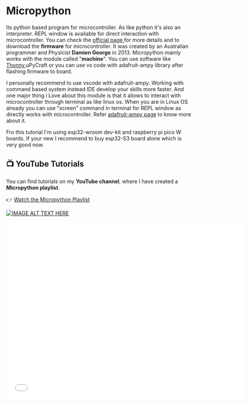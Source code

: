 # Micropython
Its python based program for microcontroller. As like python it's also an interpreter. REPL window is available for direct interaction with microcontroller. You can check the [official page ](https://micropython.org) for more details and to download the __firmware__ for microcontroller. It was created by an Australian programmer and Physicist __Damien George__ in 2013. Micropython mainly works with the module called "__machine__". You can use software like [Thonny](https://thonny.org),uPyCraft or you can use vs code with adafruit-ampy library after flashing firmware to board.<br>

I personally recommend to use vscode with adafruit-ampy. Working with command based system instead IDE develop your skills more faster. And one major thing i Love about this module is that it allows to interact with microcontroller through terminal as like linux os. When you are in Linux OS already you can use "screen" command in terminal for REPL window as directly works with microcontroller. Refer [adafruit-ampy page](https://learn.adafruit.com/sino-bit-micropython/running-code-with-ampy) to know more about it.<br>

Fro this tutorial I'm using esp32-wroom dev-kit and raspberry pi pico W boards. If your new I recommend to buy esp32-S3 board alone which is very good now. 


## 📺 YouTube Tutorials  
You can find tutorials on my **YouTube channel**, where I have created a **Micropython playlist**.  

👉 [Watch the Micropython Playlist](https://www.youtube.com/watch?v=AA5tJHtSvpc&list=PL3Cu8zFKcAQwN4YRsNxOjYaoCPav-kzB5)  

[![IMAGE ALT TEXT HERE](https://img.youtube.com/vi/809rAiIVIG8&t=4s/0.jpg)](https://www.youtube.com/watch?v=809rAiIVIG8&t=4s)

<iframe
  width="640"
  height="480"
  src="[![IMAGE ALT TEXT HERE](https://img.youtube.com/vi/809rAiIVIG8&t=4s/0.jpg)](https://www.youtube.com/watch?v=809rAiIVIG8&t=4s)"
  frameborder="0"
  allow="autoplay; encrypted-media"
  allowfullscreen
>
</iframe>
